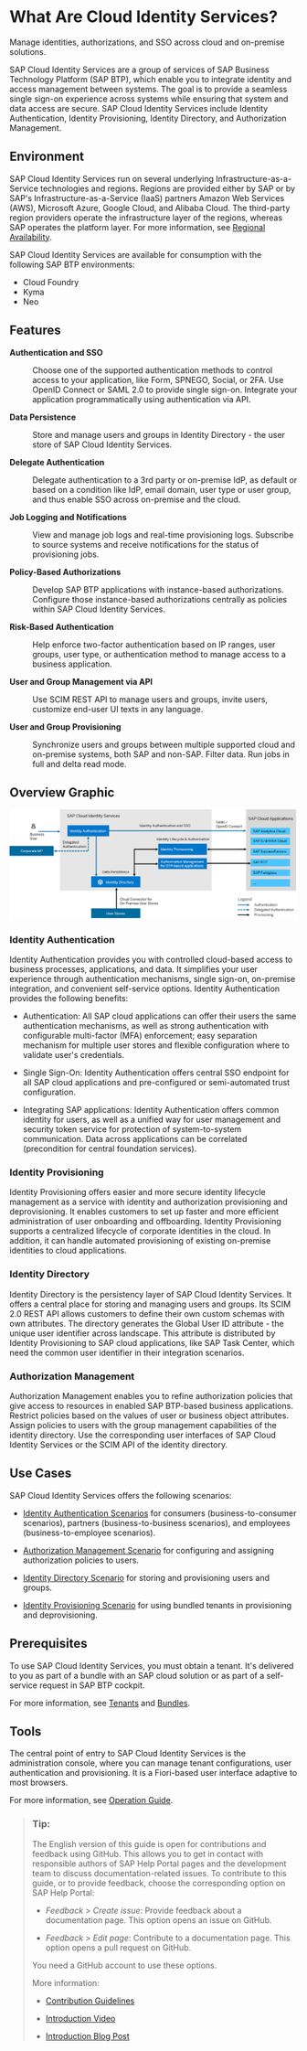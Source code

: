 <!-- loio27882717f44b445fa287936c6f43dc1f -->

# What Are Cloud Identity Services?

Manage identities, authorizations, and SSO across cloud and on-premise solutions. 

SAP Cloud Identity Services are a group of services of SAP Business Technology Platform \(SAP BTP\), which enable you to integrate identity and access management between systems. The goal is to provide a seamless single sign-on experience across systems while ensuring that system and data access are secure. SAP Cloud Identity Services include Identity Authentication, Identity Provisioning, Identity Directory, and Authorization Management.





## Environment

SAP Cloud Identity Services run on several underlying Infrastructure-as-a-Service technologies and regions. Regions are provided either by SAP or by SAP's Infrastructure-as-a-Service \(IaaS\) partners Amazon Web Services \(AWS\), Microsoft Azure, Google Cloud, and Alibaba Cloud. The third-party region providers operate the infrastructure layer of the regions, whereas SAP operates the platform layer. For more information, see [Regional Availability](regional-availability-be600ca.md).

SAP Cloud Identity Services are available for consumption with the following SAP BTP environments:

-   Cloud Foundry
-   Kyma
-   Neo



## Features


<dl>
<dt><b>

Authentication and SSO 

</b></dt>
<dd>

Choose one of the supported authentication methods to control access to your application, like Form, SPNEGO, Social, or 2FA. Use OpenID Connect or SAML 2.0 to provide single sign-on. Integrate your application programmatically using authentication via API.



</dd><dt><b>

Data Persistence 

</b></dt>
<dd>

Store and manage users and groups in Identity Directory - the user store of SAP Cloud Identity Services.



</dd><dt><b>

Delegate Authentication 

</b></dt>
<dd>

Delegate authentication to a 3rd party or on-premise IdP, as default or based on a condition like IdP, email domain, user type or user group, and thus enable SSO across on-premise and the cloud.



</dd><dt><b>

Job Logging and Notifications 

</b></dt>
<dd>

View and manage job logs and real-time provisioning logs. Subscribe to source systems and receive notifications for the status of provisioning jobs.



</dd><dt><b>

Policy-Based Authorizations 

</b></dt>
<dd>

Develop SAP BTP applications with instance-based authorizations. Configure those instance-based authorizations centrally as policies within SAP Cloud Identity Services.



</dd><dt><b>

Risk-Based Authentication 

</b></dt>
<dd>

Help enforce two-factor authentication based on IP ranges, user groups, user type, or authentication method to manage access to a business application.



</dd><dt><b>

User and Group Management via API 

</b></dt>
<dd>

Use SCIM REST API to manage users and groups, invite users, customize end-user UI texts in any language.



</dd><dt><b>

User and Group Provisioning 

</b></dt>
<dd>

Synchronize users and groups between multiple supported cloud and on-premise systems, both SAP and non-SAP. Filter data. Run jobs in full and delta read mode.



</dd>
</dl>



<a name="loio27882717f44b445fa287936c6f43dc1f__section_c1h_3z1_t1c"/>

## Overview Graphic

![](images/SCI_Overview_eef5348.png)



### Identity Authentication

Identity Authentication provides you with controlled cloud-based access to business processes, applications, and data. It simplifies your user experience through authentication mechanisms, single sign-on, on-premise integration, and convenient self-service options. Identity Authentication provides the following benefits:

-   Authentication: All SAP cloud applications can offer their users the same authentication mechanisms​, as well as strong authentication with configurable multi-factor \(MFA\) enforcement; easy separation mechanism for multiple user stores and flexible configuration where to validate user's credentials.

-   Single Sign-On: Identity Authentication offers central SSO endpoint for all SAP cloud applications and pre-configured or semi-automated trust configuration​.

-   Integrating SAP applications: Identity Authentication offers common identity for users, as well as a unified way for user management and security token service for protection of ​system-to-system communication. Data across applications can be correlated ​\(precondition for central foundation services\)​.




### Identity Provisioning

Identity Provisioning offers easier and more secure identity lifecycle management as a service with identity and authorization provisioning and deprovisioning. It enables customers to set up faster and more efficient administration of user onboarding and offboarding. Identity Provisioning supports a centralized lifecycle of corporate identities in the cloud. In addition, it can handle automated provisioning of existing on-premise identities to cloud applications.



### Identity Directory

Identity Directory is the persistency layer of SAP Cloud Identity Services. It offers a central place for storing and managing users and groups. Its SCIM 2.0 REST API allows customers to define their own custom schemas with own attributes. The directory generates the Global User ID attribute - the unique user identifier across landscape. This attribute is distributed by Identity Provisioning to SAP cloud applications, like SAP Task Center, which need the common user identifier in their integration scenarios.



### Authorization Management

Authorization Management enables you to refine authorization policies that give access to resources in enabled SAP BTP-based business applications. Restrict policies based on the values of user or business object attributes. Assign policies to users with the group management capabilities of the identity directory. Use the corresponding user interfaces of SAP Cloud Identity Services or the SCIM API of the identity directory.



<a name="loio27882717f44b445fa287936c6f43dc1f__section_pf2_51b_t1c"/>

## Use Cases

SAP Cloud Identity Services offers the following scenarios:

-   [Identity Authentication Scenarios](scenarios-fb9898d.md) for consumers \(business-to-consumer scenarios\), partners \(business-to-business scenarios\), and employees \(business-to-employee scenarios\).

-   [Authorization Management Scenario](https://help.sap.com/docs/identity-authentication/identity-authentication/configuring-authorization-policies?version=Cloud) for configuring and assigning authorization policies to users.

-   [Identity Directory Scenario](https://help.sap.com/docs/identity-provisioning/identity-provisioning/local-identity-directory?version=Cloud) for storing and provisioning users and groups.

-   [Identity Provisioning Scenario](https://help.sap.com/docs/identity-provisioning/identity-provisioning/bundle-tenants-and-connectors?version=Cloud#how-to-use-bundle-tenants) for using bundled tenants in provisioning and deprovisioning.




<a name="loio27882717f44b445fa287936c6f43dc1f__section_yzb_m1b_t1c"/>

## Prerequisites

To use SAP Cloud Identity Services, you must obtain a tenant. It's delivered to you as part of a bundle with an SAP cloud solution or as part of a self-service request in SAP BTP cockpit.

For more information, see [Tenants](tenants-93160eb.md) and [Bundles](bundles-25b65a4.md).



<a name="loio27882717f44b445fa287936c6f43dc1f__section_n5f_v1b_t1c"/>

## Tools

The central point of entry to SAP Cloud Identity Services is the administration console, where you can manage tenant configurations, user authentication and provisioning. It is a Fiori-based user interface adaptive to most browsers.

For more information, see [Operation Guide](https://help.sap.com/docs/identity-authentication/identity-authentication/operation-guide?version=Cloud).



> ### Tip:  
> The English version of this guide is open for contributions and feedback using GitHub. This allows you to get in contact with responsible authors of SAP Help Portal pages and the development team to discuss documentation-related issues. To contribute to this guide, or to provide feedback, choose the corresponding option on SAP Help Portal:
> 
> -   *Feedback* \> *Create issue*: Provide feedback about a documentation page. This option opens an issue on GitHub.
> 
> -   *Feedback* \> *Edit page*: Contribute to a documentation page. This option opens a pull request on GitHub.
> 
> 
> You need a GitHub account to use these options.
> 
> More information:
> 
> -   [Contribution Guidelines](https://help.sap.com/docs/open-documentation-initiative/contribution-guidelines/readme.html)
> 
> -   [Introduction Video](https://www.youtube.com/watch?v=WJ0oarMlVW4)
> 
> -   [Introduction Blog Post](https://blogs.sap.com/2021/11/29/sap-btp-documentation-goes-github-new-collaboration-process/)

